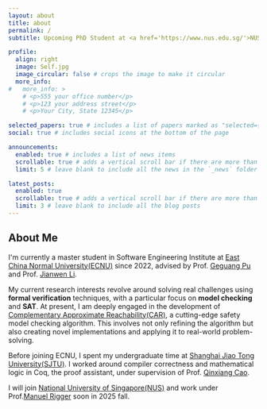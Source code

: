 ```yaml
---
layout: about
title: about
permalink: /
subtitle: Upcoming PhD Student at <a href='https://www.nus.edu.sg/'>NUS</a>. 

profile:
  align: right
  image: Self.jpg
  image_circular: false # crops the image to make it circular
  more_info:
#   more_info: >
    # <p>555 your office number</p>
    # <p>123 your address street</p>
    # <p>Your City, State 12345</p>

selected_papers: true # includes a list of papers marked as "selected={true}"
social: true # includes social icons at the bottom of the page

announcements:
  enabled: true # includes a list of news items
  scrollable: true # adds a vertical scroll bar if there are more than 3 news items
  limit: 5 # leave blank to include all the news in the `_news` folder

latest_posts:
  enabled: true
  scrollable: true # adds a vertical scroll bar if there are more than 3 new posts items
  limit: 3 # leave blank to include all the blog posts
---
```


<!-- Write your biography here. Tell the world about yourself. Link to your favorite [subreddit](http://reddit.com). You can put a picture in, too. The code is already in, just name your picture `prof_pic.jpg` and put it in the `img/` folder.

Put your address / P.O. box / other info right below your picture. You can also disable any of these elements by editing `profile` property of the YAML header of your `_pages/about.md`. Edit `_bibliography/papers.bib` and Jekyll will render your [publications page](/al-folio/publications/) automatically.

Link to your social media connections, too. This theme is set up to use [Font Awesome icons](https://fontawesome.com/) and [Academicons](https://jpswalsh.github.io/academicons/), like the ones below. Add your Facebook, Twitter, LinkedIn, Google Scholar, or just disable all of them. -->

## About Me

I'm currently a master student in Software Engineering Institute at [East China Normal University(ECNU)](http://www.sei.ecnu.edu.cn/seien/33265/list.htm) since 2022, advised by Prof. [Geguang Pu](https://faculty.ecnu.edu.cn/_s43/pgg/main.psp) and Prof. [Jianwen Li](https://lijwen2748.github.io/). 

My current research interests revolve around solving real challenges using **formal verification** techniques, with a particular focus on **model checking** and **SAT**. At present, I am deeply engaged in the development of [Complementary Approximate Reachability(CAR)](https://arxiv.org/abs/1611.04946), a cutting-edge safety model checking algorithm. This involves not only refining the algorithm but also creating novel implementations and applying it to real-world problem-solving. 

Before joining ECNU, I spent my undergraduate time at [Shanghai Jiao Tong University(SJTU)](https://www.sjtu.edu.cn/). I worked around compiler correctness and mathematical logic in Coq, the proof assistant, under supervision of Prof. [Qinxiang Cao](https://jhc.sjtu.edu.cn/people/members/qinxiang-cao.html).

I will join [National University of Singapore(NUS)](https://www.nus.edu.sg) and work under Prof.[Manuel Rigger](https://www.manuelrigger.at/) soon in 2025 fall.